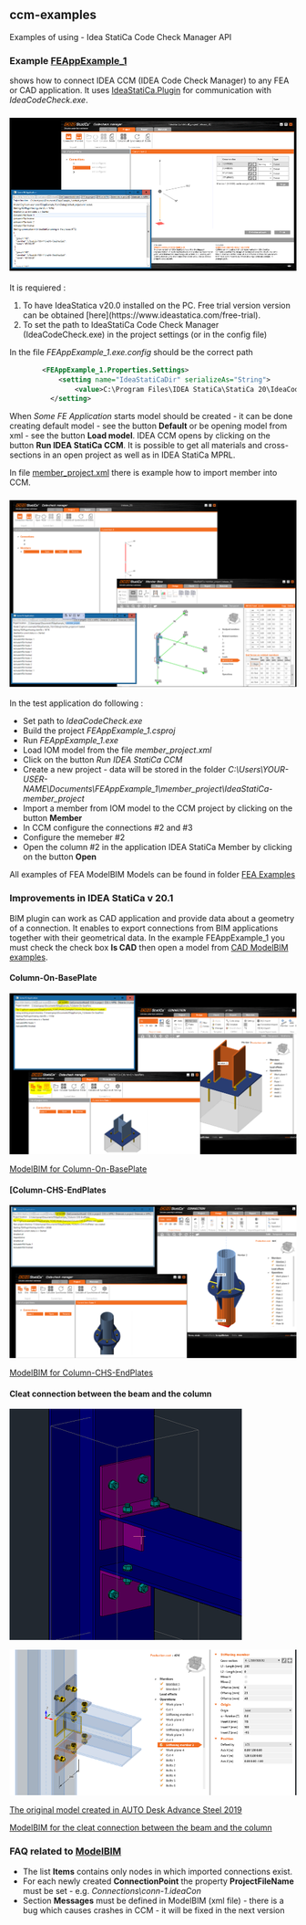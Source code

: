 ## ccm-examples
Examples of using - Idea StatiCa Code Check Manager API

 ### Example [FEAppExample_1](https://github.com/idea-statica/ccm-examples/tree/master/FEAppExample_1)
 shows how to connect IDEA CCM (IDEA Code Check Manager) to any FEA or CAD application. It uses [IdeaStatiCa.Plugin](https://github.com/idea-statica/ideastatica-plugin) for communication with *IdeaCodeCheck.exe*.

### ![CCM + FakeFEA](https://github.com/idea-statica/ccm-examples/blob/master/Images/fake-fea.png?raw=true)

It is requiered :
<ol>
  <li>To have IdeaStatica v20.0 installed on the PC. Free trial version version can be obtained [here](https://www.ideastatica.com/free-trial).</li>
  <li>To set the path to IdeaStatiCa Code Check Manager (IdeaCodeCheck.exe) in the project settings (or in the config file)</li>
</ol>


In the file *FEAppExample_1.exe.config* should be the correct path

```xml
        <FEAppExample_1.Properties.Settings>
            <setting name="IdeaStatiCaDir" serializeAs="String">
                <value>C:\Program Files\IDEA StatiCa\StatiCa 20\IdeaCodeCheck.exe</value>
          </setting>
```

When *Some FE Application* starts model should be created - it can be done creating default model - see the button **Default** or be opening model from xml - see the button **Load model**. IDEA CCM opens by clicking on the button **Run IDEA StatiCa CCM**.
It is possible to get all materials and cross-sections in an open project as well as in IDEA StatiCa MPRL.

In file [member_project.xml](https://github.com/idea-statica/ccm-examples/blob/master/FEAppExample_1/Examples/member_project.xml) there is example how to import member into CCM.

### ![Member in CCM](https://github.com/idea-statica/ccm-examples/blob/master/Images/member-project.png?raw=true)

In the test application do following :
* Set path to _IdeaCodeCheck.exe_
* Build the project _FEAppExample_1.csproj_
* Run _FEAppExample_1.exe_
* Load IOM model from the file _member_project.xml_
* Click on the button _Run IDEA StatiCa CCM_
* Create a new project - data will be stored in the folder _C:\Users\YOUR-USER-NAME\Documents\FEAppExample_1\member_project\IdeaStatiCa-member_project_
* Import a member from IOM model to the CCM project by clicking on the button **Member**
* In CCM configure the connections #2 and #3
* Configure the memeber #2
* Open the column #2 in the application IDEA StatiCa Member by clicking on the button **Open**


All examples of FEA ModelBIM Models can be found in folder [FEA Examples](https://github.com/idea-statica/ccm-examples/blob/release-v20.1/FEAppExample_1/FEA_Model_Examples/)

### Improvements in IDEA StatiCa v 20.1

BIM plugin can work as CAD application and provide data about a geometry of a connection. It enables to export connections from BIM applications together with their geometrical data. In the example FEAppExample_1
 you must check the check box **Is CAD** then open a model from [CAD ModelBIM examples](https://github.com/idea-statica/ccm-examples/tree/release-v20.1/FEAppExample_1/CAD_Model_Examples).

#### Column-On-BasePlate

![Column-On-BasePlate](https://github.com/idea-statica/ccm-examples/blob/release-v20.1/Images/column-on-baseplate.png?raw=true)

[ModelBIM for Column-On-BasePlate](https://github.com/idea-statica/ccm-examples/blob/release-v20.1/FEAppExample_1/CAD_Model_Examples/Column-On-BasePlate.xml)

#### [Column-CHS-EndPlates

![Column-CHS-EndPlates](https://github.com/idea-statica/ccm-examples/blob/release-v20.1/Images/column-chs-endplates.png?raw=true)

[ModelBIM for Column-CHS-EndPlates](https://github.com/idea-statica/ccm-examples/blob/release-v20.1/FEAppExample_1/CAD_Model_Examples/Column-CHS-EndPlates.xml)

#### Cleat connection between the beam and the column

![Cleat connection between the beam and the column](https://github.com/idea-statica/ccm-examples/blob/release-v20.1/Images/cleats-as.png?raw=true)

![Imported cleats to Idea ](https://github.com/idea-statica/ccm-examples/blob/release-v20.1/Images/cleats-ideacon.png?raw=true)

[The original model created in AUTO Desk Advance Steel 2019](https://github.com/idea-statica/ccm-examples/blob/release-v20.1/FEAppExample_1/CAD_Model_Examples/cleats_beam_to_column.dwg?raw=true)

[ModelBIM for the cleat connection between the beam and the column](https://github.com/idea-statica/ccm-examples/blob/release-v20.1/FEAppExample_1/CAD_Model_Examples/cleats-beam-to-column.xml)

### FAQ related to [ModelBIM](https://github.com/idea-statica/ideastatica-plugin/blob/master/IdeaStatiCa.Plugin/ModelBIM.cs)
* The list **Items** contains only nodes in which imported connections exist.
* For each newly created **ConnectionPoint** the property **ProjectFileName** must be set - e.g. _<ProjectFileName>Connections\conn-1.ideaCon</ProjectFileName>_
* Section **Messages** must be defined in ModelBIM (xml file) - there is a bug which causes crashes in CCM - it will be fixed in the next version

